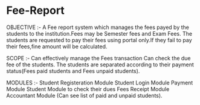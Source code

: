 # Fee-Report

OBJECTIVE :- 
A  Fee report  system which manages the  fees payed by the students to the institution.Fees  may be Semester fees  and Exam Fees.
The students are requested to pay their fees using portal only.If  they fail to pay their fees,fine amount will be calculated.

SCOPE :-
Can  effectively manage the Fees  transaction Can  check the  due fee of  the students. 
The students are separated according to their payment status(Fees paid students and Fees unpaid students).

MODULES :-
Student  Registeration Module
Student  Login Module
Payment  Module
Student Module to check their dues
Fees  Receipt  Module
Accountant Module (Can see list of paid and unpaid students).

